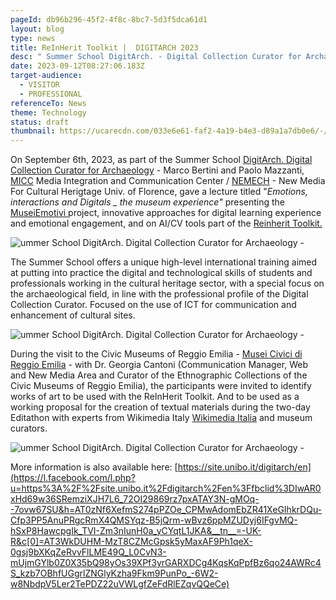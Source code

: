 ```yaml
---
pageId: db96b296-45f2-4f8c-8bc7-5d3f5dca61d1
layout: blog
type: news
title: ReInHerit Toolkit |  DIGITARCH 2023
desc: " Summer School DigitArch. - Digital Collection Curator for Archaeology "
date: 2023-09-12T08:27:06.183Z
target-audience:
  - VISITOR
  - PROFESSIONAL
referenceTo: News
theme: Technology
status: draft
thumbnail: https://ucarecdn.com/033e6e61-faf2-4a19-b4e3-d89a1a7db0e6/-/crop/733x591/67,0/-/preview/
---
```

On September 6th, 2023, as part of the Summer School [DigitArch. Digital Collection Curator for Archaeology](https://site.unibo.it/digitarch/it?fbclid=IwAR3oGFKQQF2zNdFYc_J3xkILp_twSmG5s3A3zU46JsGg_HsOGeXFQ_njmrk) - Marco Bertini and Paolo Mazzanti, [MICC](http://www.micc.unifi.it) Media Integration and Communication Center / [NEMECH](http://nemech.unifi.it) - New Media For Cultural Herigtage Univ. of Florence,  gave a lecture titled "*Emotions, interactions and Digitals _ the museum experience"* presenting the [MuseiEmotivi ](http://nemech.unifi.it/musei-emotivi/)project,  innovative approaches for digital learning experience and emotional engagement, and on AI/CV tools part of the [Reinherit Toolkit.](https://reinherit-hub.eu/applications)

![ummer School DigitArch. Digital Collection Curator for Archaeology -](https://ucarecdn.com/929f35f5-d52d-4a8d-ab78-02c36e69da2f/ "ummer School DigitArch. Digital Collection Curator for Archaeology ")

The Summer School offers a unique high-level international [](<>)training aimed at putting into practice the digital and technological skills of students and professionals working in the cultural heritage sector, with a special focus on the archaeological field, in line with the professional profile of the Digital Collection Curator. Focused on the use of ICT for communication and enhancement of cultural sites.

![ummer School DigitArch. Digital Collection Curator for Archaeology -](https://ucarecdn.com/00eb2c71-aa48-49ff-be2d-8689c9613f91/ "ummer School DigitArch. Digital Collection Curator for Archaeology -")

During the visit to the Civic Museums of Reggio Emilia - [Musei Civici di Reggio Emilia](https://www.musei.re.it/musei2021/) - with Dr. Georgia Cantoni (Communication Manager, Web and New Media Area and Curator of the Ethnographic Collections of the Civic Museums of Reggio Emilia), the participants were invited to identify works of art to be used with the ReInHerit Toolkit. And to be used as a working proposal for the creation of textual materials during the two-day Editathon with experts from Wikimedia Italy [Wikimedia Italia](https://www.wikimedia.it) and museum curators.

![ummer School DigitArch. Digital Collection Curator for Archaeology -](https://ucarecdn.com/a68ef716-3ce8-490c-a56f-ee10d88ff463/ "ummer School DigitArch. Digital Collection Curator for Archaeology -")

More information is also available here: [https://site.unibo.it/digitarch/en](https://l.facebook.com/l.php?u=https%3A%2F%2Fsite.unibo.it%2Fdigitarch%2Fen%3Ffbclid%3DIwAR0xHd69w36SRemziXJH7L6_72OI29869rz7pxATAY3N-gMOq--7ovw67SU&h=AT0zNf6XefmS274pPZOe_CPMwAdomEbZR41XeGIhkrDQu-Cfp3PP5AnuPRgcRmX4QMSYqz-B5jQrm-wBvz6ppMZUDyj6IFgvMQ-hSxP8HawcpgIk_TVI-Zm3nIunH0a_yCYqtL1JKA&__tn__=-UK-R&c[0]=AT3WkDUHM-MzT8CZMcGpsk5yMaxAF9Ph1qeX-0gsj9bXKqZeRvvFlLME49Q_L0CvN3-mUjmGYlb0Z0X35bQ98yOs39XPf3yrGARXDCg4KqsKqPpfBz6qo24AWRc4S_kzb7OBhfUGgrlZNGlyKzha9Fkm9PunPo_-6W2-w8NbdpV5Ler2TePDZ22uVWLgfZeFdRlEZqvQQeCe)